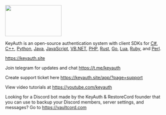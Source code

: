 <img src="https://cdn.keyauth.site/v2/assets/media/logos/logo-1-dark.png" alt="" width="180" height="100">

KeyAuth is an open-source authentication system with client SDKs for [C#](https://github.com/keyauth-site/KeyAuth-CSHARP-Example), [C++](https://github.com/keyauth-site/KeyAuth-CPP-Example), [Python](https://github.com/keyauth-site/KeyAuth-Python-Example), [Java](https://github.com/keyauth-site/KeyAuth-JAVA-api), [JavaScript](https://github.com/keyauth-site/KeyAuth-JS-Example), [VB.NET](https://github.com/keyauth-site/KeyAuth-VB-Example), [PHP](https://github.com/keyauth-site/KeyAuth-PHP-Example), [Rust](https://github.com/keyauth-site/KeyAuth-Rust-Example), [Go](https://github.com/keyauth-site/KeyAuth-Go-Example), [Lua](https://github.com/keyauth-site/KeyAuth-Lua-Examples), [Ruby](https://github.com/keyauth-site/KeyAuth-Ruby-Example), and [Perl](https://github.com/keyauth-site/KeyAuth-Perl-Example).

https://keyauth.site

Join telegram for updates and chat https://t.me/keyauth

Create support ticket here https://keyauth.site/app/?page=support

View video tutorials at https://youtube.com/keyauth

Looking for a Discord bot made by the KeyAuth & RestoreCord founder that you can use to backup your Discord members, server settings, and messages? Go to https://vaultcord.com

